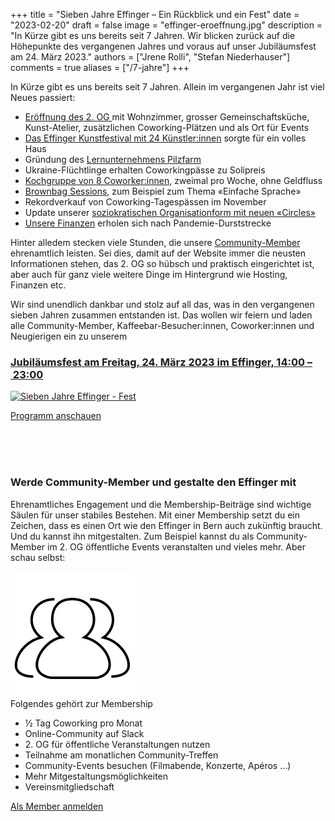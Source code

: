 +++
title = "Sieben Jahre Effinger – Ein Rückblick und ein Fest"
date = "2023-02-20"
draft = false
image = "effinger-eroeffnung.jpg"
description = "In Kürze gibt es uns bereits seit 7 Jahren. Wir blicken zurück auf die Höhepunkte des vergangenen Jahres und voraus auf unser Jubiläumsfest am 24. März 2023."
authors = ["Jrene Rolli", "Stefan Niederhauser"]
comments = true
aliases = ["/7-jahre"]
+++

In Kürze gibt es uns bereits seit 7 Jahren. Allein im vergangenen Jahr ist viel Neues passiert:

* [Eröffnung des 2. OG ](/blog/teamplaetze/)mit Wohnzimmer, grosser Gemeinschaftsküche, Kunst-Atelier, zusätzlichen Coworking-Plätzen und als Ort für Events
* [Das Effinger Kunstfestival mit 24 Künstler:innen](/blog/effinger-kunstfestival/) sorgte für ein volles Haus
* Gründung des [Lernunternehmens Pilzfarm](http://pilzfarm.be)
* Ukraine-Flüchtlinge erhalten Coworkingpässe zu Solipreis
* [Kochgruppe von 8 Coworker:innen](https://www.linkedin.com/posts/herrbuerli_experiment-bedarfswirtschaft-activity-6960838902668533760-z8LL/), zweimal pro Woche, ohne Geldfluss
* [Brownbag Sessions](http://brownbag.effinger.ch), zum Beispiel zum Thema «Einfache Sprache» 
* Rekordverkauf von Coworking-Tagespässen im November
* Update unserer [soziokratischen Organisationform mit neuen «Circles»](/circles/)
* [Unsere Finanzen](/finanzen/) erholen sich nach Pandemie-Durststrecke

Hinter alledem stecken viele Stunden, die unsere [Community-Member](/community) ehrenamtlich leisten. Sei dies, damit auf der Website immer die neusten Informationen stehen, das 2. OG so hübsch und praktisch eingerichtet ist, aber auch für ganz viele weitere Dinge im Hintergrund wie Hosting, Finanzen etc.

Wir sind unendlich dankbar und stolz auf all das, was in den vergangenen sieben Jahren zusammen entstanden ist. Das wollen wir feiern und laden alle Community-Member, Kaffeebar-Besucher:innen, Coworker:innen und Neugierigen ein zu unserem 


### **[Jubiläumsfest am Freitag, 24. März 2023 im Effinger, 14:00 – 23:00](/fest)**

[![Sieben Jahre Effinger - Fest](effinger-eroeffnung.jpg)](/fest)

<a href="/fest" class="btn btn-mod btn-round  btn-small">Programm anschauen <i class="fa fa-angle-right"></i></a>

<br/><br/><br/> 

### Werde Community-Member und gestalte den Effinger mit

Ehrenamtliches Engagement und die Membership-Beiträge sind wichtige Säulen für unser stabiles Bestehen. Mit einer Membership setzt du ein Zeichen, dass es einen Ort wie den Effinger in Bern auch zukünftig braucht. Und du kannst ihn mitgestalten. Zum Beispiel kannst du als Community-Member im 2. OG öffentliche Events veranstalten und vieles mehr. Aber schau selbst:

<div class="row multi-columns-row">
  <div class="col-xs-12 col-sm-6">
    <div class="pricing-item">
      <div class="pricing-item-inner">
        <div class="pricing-wrap">
          <div class="pricing-icon">
            <img src="../../community/community.svg" alt="">
          </div>
          <div class="pricing-title">
            Folgendes gehört zur Membership
          </div>
          <ul class="sf-list pr-list">
            <li>&frac12; Tag Coworking pro Monat</li>
            <li>Online-Community auf Slack</li>
            <li>2. OG für öffentliche Veranstaltungen nutzen</li>
            <li>Teilnahme am monatlichen Community-Treffen</li>
            <li>Community-Events besuchen (Filmabende, Konzerte, Apéros …)</li>
            <li>Mehr Mitgestaltungsmöglichkeiten</li>
            <li>Vereinsmitgliedschaft</li>
          </ul>
          <a href="/community/member-werden/" class="btn btn-mod btn-round btn-small">Als Member anmelden <i class="fa fa-angle-right"></i></a>
        </div>
      </div>
    </div>
  </div>
</div>